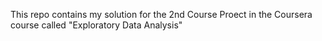 This repo contains my solution for the 2nd Course Proect in the Coursera course called "Exploratory Data Analysis"
